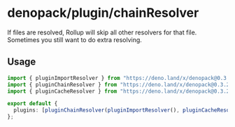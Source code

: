 # denopack/plugin/chainResolver

If files are resolved, Rollup will skip all other resolvers for that file. Sometimes you still want to do extra resolving.

## Usage

```ts
import { pluginImportResolver } from "https://deno.land/x/denopack@0.3.2/plugin/importResolver/mod.ts";
import { pluginChainResolver } from "https://deno.land/x/denopack@0.3.2/plugin/chainResolver/mod.ts";
import { pluginCacheResolver } from "https://deno.land/x/denopack@0.3.2/plugin/cacheResolver/mod.ts";

export default {
  plugins: [pluginChainResolver(pluginImportResolver(), pluginCacheResolver())],
};
```

